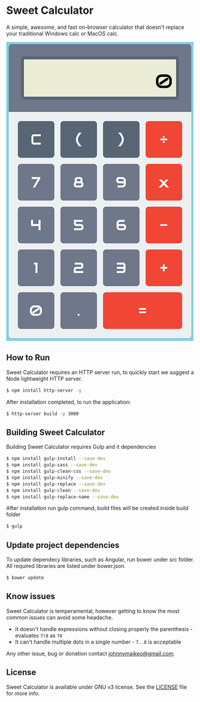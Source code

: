 # Sweet Calculator

A simple, awesome, and fast on-browser calculator that doesn't replace your traditional Windows calc or MacOS calc. 

![sweet calculator](https://raw.githubusercontent.com/johnnymaikeo/sweet.calculator/master/sweet.calculator.png)

## How to Run

Sweet Calculator requires an HTTP server run, to quickly start we suggest a Node lightweight HTTP server.

```sh
$ npm install http-server -g
```

After installation completed, to run the application:
```sh
$ http-server build -p 3000
```

## Building Sweet Calculator

Building Sweet Calculator requires Gulp and it dependencies

```sh
$ npm install gulp-install --save-dev
$ npm install gulp-sass --save-dev
$ npm install gulp-clean-css --save-dev
$ npm install gulp-minify --save-dev 
$ npm install gulp-replace --save-dev 
$ npm install gulp-clean --save-dev 
$ npm install gulp-replace-name --save-dev
```

After installation run gulp command, build files will be created inside build folder
```sh
$ gulp
```

## Update project dependencies

To update dependecy libraries, such as Angular, run bower under src folder. All required libraries are listed under bower.json. 

```sh
$ bower update
```

## Know issues

Sweet Calculator is temperamental, however getting to know the most common issues can avoid some headache.

* It doesn't handle expressions without closing properly the parenthesis - evaluates `7(8` as `78`
* It can't handle multiple dots in a single number - `7..8` is acceptable

Any other issue, bug or donation contact [johnnymaikeo@gmail.com](mailto:johnnymaikeo@gmail.com).

## License
Sweet Calculator is available under GNU v3 license. See the [LICENSE](https://github.com/johnnymaikeo/sweet.calculator/blob/master/LICENSE.txt) file for more info.
